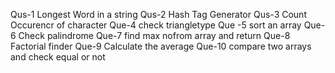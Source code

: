 Qus-1 Longest Word in a string
Qus-2 Hash Tag Generator
Qus-3 Count Occurencr of character
Que-4 check triangletype 
Que -5 sort an array
Que-6 Check palindrome
Que-7 find max  nofrom array and return
Que-8 Factorial finder
Que-9 Calculate the average
Que-10 compare two arrays and check equal or not
